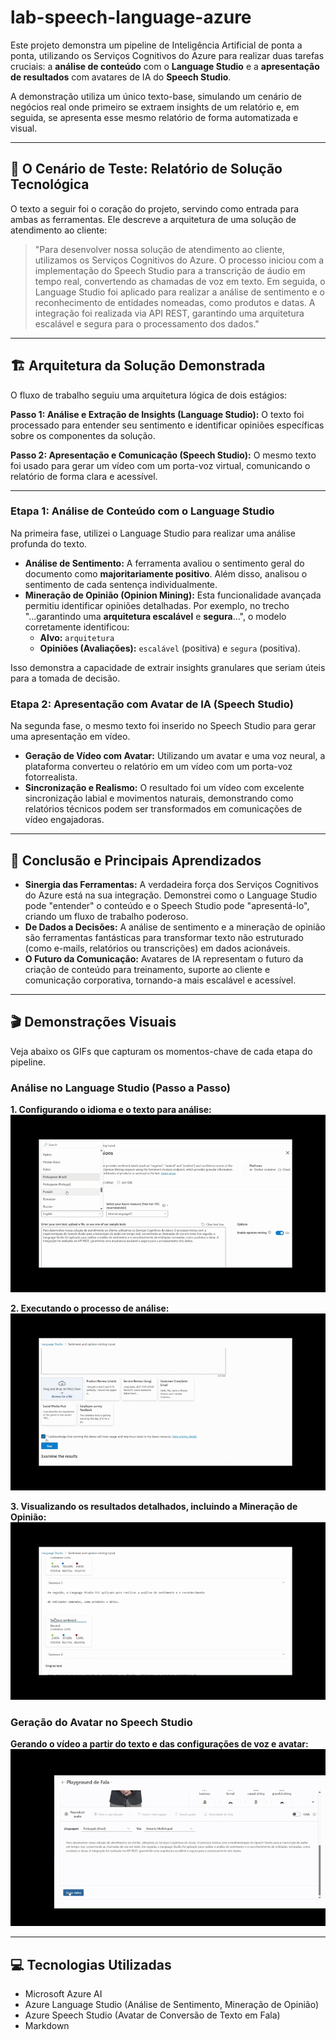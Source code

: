 # lab-speech-language-azure
Este projeto demonstra um pipeline de Inteligência Artificial de ponta a ponta, utilizando os Serviços Cognitivos do Azure para realizar duas tarefas cruciais: a **análise de conteúdo** com o **Language Studio** e a **apresentação de resultados** com avatares de IA do **Speech Studio**.

A demonstração utiliza um único texto-base, simulando um cenário de negócios real onde primeiro se extraem insights de um relatório e, em seguida, se apresenta esse mesmo relatório de forma automatizada e visual.

---

## 🚀 O Cenário de Teste: Relatório de Solução Tecnológica

O texto a seguir foi o coração do projeto, servindo como entrada para ambas as ferramentas. Ele descreve a arquitetura de uma solução de atendimento ao cliente:

> "Para desenvolver nossa solução de atendimento ao cliente, utilizamos os Serviços Cognitivos do Azure. O processo iniciou com a implementação do Speech Studio para a transcrição de áudio em tempo real, convertendo as chamadas de voz em texto. Em seguida, o Language Studio foi aplicado para realizar a análise de sentimento e o reconhecimento de entidades nomeadas, como produtos e datas. A integração foi realizada via API REST, garantindo uma arquitetura escalável e segura para o processamento dos dados."

---

## 🏗️ Arquitetura da Solução Demonstrada

O fluxo de trabalho seguiu uma arquitetura lógica de dois estágios:

**Passo 1: Análise e Extração de Insights (Language Studio):** O texto foi processado para entender seu sentimento e identificar opiniões específicas sobre os componentes da solução.

**Passo 2: Apresentação e Comunicação (Speech Studio):** O mesmo texto foi usado para gerar um vídeo com um porta-voz virtual, comunicando o relatório de forma clara e acessível.

---

### Etapa 1: Análise de Conteúdo com o Language Studio

Na primeira fase, utilizei o Language Studio para realizar uma análise profunda do texto.

-   **Análise de Sentimento:** A ferramenta avaliou o sentimento geral do documento como **majoritariamente positivo**. Além disso, analisou o sentimento de cada sentença individualmente.
-   **Mineração de Opinião (Opinion Mining):** Esta funcionalidade avançada permitiu identificar opiniões detalhadas. Por exemplo, no trecho "...garantindo uma **arquitetura escalável** e **segura**...", o modelo corretamente identificou:
    -   **Alvo:** `arquitetura`
    -   **Opiniões (Avaliações):** `escalável` (positiva) e `segura` (positiva).

Isso demonstra a capacidade de extrair insights granulares que seriam úteis para a tomada de decisão.

### Etapa 2: Apresentação com Avatar de IA (Speech Studio)

Na segunda fase, o mesmo texto foi inserido no Speech Studio para gerar uma apresentação em vídeo.

-   **Geração de Vídeo com Avatar:** Utilizando um avatar e uma voz neural, a plataforma converteu o relatório em um vídeo com um porta-voz fotorrealista.
-   **Sincronização e Realismo:** O resultado foi um vídeo com excelente sincronização labial e movimentos naturais, demonstrando como relatórios técnicos podem ser transformados em comunicações de vídeo engajadoras.

---

## 🧠 Conclusão e Principais Aprendizados

-   **Sinergia das Ferramentas:** A verdadeira força dos Serviços Cognitivos do Azure está na sua integração. Demonstrei como o Language Studio pode "entender" o conteúdo e o Speech Studio pode "apresentá-lo", criando um fluxo de trabalho poderoso.
-   **De Dados a Decisões:** A análise de sentimento e a mineração de opinião são ferramentas fantásticas para transformar texto não estruturado (como e-mails, relatórios ou transcrições) em dados acionáveis.
-   **O Futuro da Comunicação:** Avatares de IA representam o futuro da criação de conteúdo para treinamento, suporte ao cliente e comunicação corporativa, tornando-a mais escalável e acessível.

---

## 🎬 Demonstrações Visuais

Veja abaixo os GIFs que capturam os momentos-chave de cada etapa do pipeline.

### Análise no Language Studio (Passo a Passo)

**1. Configurando o idioma e o texto para análise:**
![Configurando a análise](images/Analyze%20sentiment%20and%20opinions%20PT.1.gif)

**2. Executando o processo de análise:**
![Executando a análise](images/Analyze%20sentiment%20and%20opinions%20PT.2.gif)

**3. Visualizando os resultados detalhados, incluindo a Mineração de Opinião:**
![Visualizando os resultados](images/Analyze%20sentiment%20and%20opinions%20PT.3.gif)

### Geração do Avatar no Speech Studio

**Gerando o vídeo a partir do texto e das configurações de voz e avatar:**
![Demonstração do Avatar em Ação](images/Playground%20de%20Fala.gif)

---

## 💻 Tecnologias Utilizadas
-   Microsoft Azure AI
-   Azure Language Studio (Análise de Sentimento, Mineração de Opinião)
-   Azure Speech Studio (Avatar de Conversão de Texto em Fala)
-   Markdown
